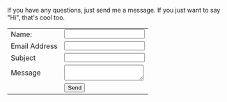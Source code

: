 If you have any questions, just send me a message. If you just want to say "Hi", that's cool too.

<form class="contact-form" action="/contact" method="POST">
    <input type="hidden" name="formId" value="contact">
    <table>
        <tbody>
            <tr>
                <td>Name:</td>
                <td><input type="text" name="name"></td>
            </tr>
            <tr>
                <td>Email Address</td>
                <td><input type="email" name="email"></td>
            </tr>
            <tr>
                <td>Subject</td>
                <td><input type="text" name="subject"></td>
            </tr>
            <tr>
                <td>Message</td>
                <td><textarea name="message"></textarea></td>
            </tr>
            <tr>
                <td></td>
                <td><input type="submit" value="Send"></td>
            </tr>
        </tbody>
    </table>
</form>
